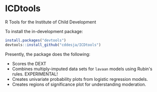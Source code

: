 # ICDtools
R Tools for the Institute of Child Development

To install the in-development package:

```r
install.packages("devtools")
devtools::install_github("cddesja/ICDtools")
```

Presently, the package does the following:
- Scores the DEXT
- Combines multiply-imputed data sets for `lavaan` models using Rubin's rules. EXPERIMENTAL!
- Creates univariate probability plots from logistic regression models.
- Creates regions of significance plot for understanding moderation.
